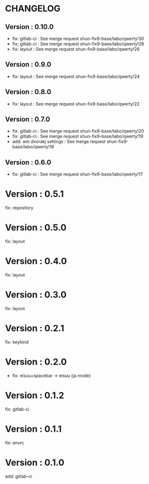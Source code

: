 # CHANGELOG

## Version : 0.10.0

- fix: gitlab-ci : See merge request shun-fix9-base/labo/qwerty!30
- fix; gitlab-ci : See merge request shun-fix9-base/labo/qwerty!28
- fix: layout : See merge request shun-fix9-base/labo/qwerty!26


## Version : 0.9.0

- fix: layout : See merge request shun-fix9-base/labo/qwerty!24


## Version : 0.8.0

- fix: layout : See merge request shun-fix9-base/labo/qwerty!22


## Version : 0.7.0

- fix: gitlab-ci : See merge request shun-fix9-base/labo/qwerty!20
- fix: gitlab-ci : See merge request shun-fix9-base/labo/qwerty!19
- add: win dvorakj settings : See merge request shun-fix9-base/labo/qwerty!18


## Version : 0.6.0

- fix: gitlab-ci : See merge request shun-fix9-base/labo/qwerty!17

# Version : 0.5.1

fix: repository

# Version : 0.5.0

fix: layout

# Version : 0.4.0

fix: layout

# Version : 0.3.0

fix: layout

# Version : 0.2.1

fix: keybind

# Version : 0.2.0

* fix: eisuu+spacebar -> eisuu (ja mode)

# Version : 0.1.2

fix: gitlab-ci

# Version : 0.1.1

fix: envrc

# Version : 0.1.0

add: gitlab-ci

